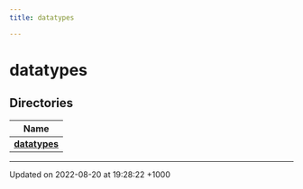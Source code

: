 ```yaml
---
title: datatypes

---
```


# datatypes



## Directories

| Name           |
| -------------- |
| **[datatypes](/uchronia-ts-doc/cpp/Files/dir_1b70f9f628d353f28779bff85cfc8047/#dir-datatypes)**  |






-------------------------------

Updated on 2022-08-20 at 19:28:22 +1000

